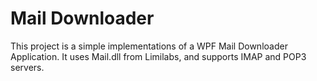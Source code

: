 # Mail Downloader
This project is a simple implementations of a WPF Mail Downloader Application. It uses Mail.dll from Limilabs, and supports IMAP and POP3 servers.
